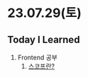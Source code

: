 # 23.07.29(토)

## Today I Learned
1. Frontend 공부
   1. [스코프란?](https://medium.com/@su_bak/javascript-%EC%8A%A4%EC%BD%94%ED%94%84-scope-%EB%9E%80-bc761cba1023)
